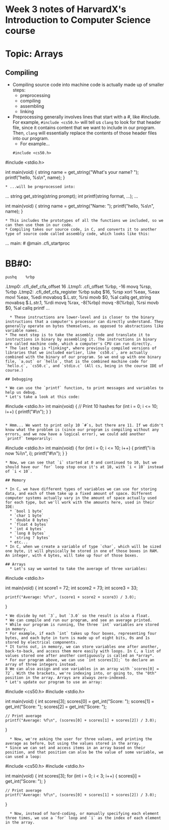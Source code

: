 # Week 3 notes of HarvardX's Introduction to Computer Science course

# Topic: Arrays

## Compiling 

* Compiling source code into machine code is actually made up of smaller steps: 
  * preprocessing
  * compiling
  * assembling
  * linking
* Preprocessing generally involves lines that start with a #, like #include. For example, `#include <cs50.h>` will tell us `clang` to look for that header file, since it contains content that we want to include in our program. Then, `clang` will essentially replace the contents of those header files into our program. 
  * For example... 
  ```
  #include <cs50.h>
#include <stdio.h>

int main(void)
{
    string name = get_string("What's your name? ");
    printf("hello, %s\n", name);
}
  ```
* ...will be preprocessed into: 
```
...
string get_string(string prompt);
int printf(string format, ...);
...

int main(void)
{
    string name = get_string("Name: ");
    printf("hello, %s\n", name);
}
```
* This includes the prototypes of all the functions we included, so we can then use them in our code. 
* Compiling takes our source code, in C, and converts it to another type of source code called assembly code, which looks like this: 
```
...
main:                    # @main
    .cfi_startproc
# BB#0:
    pushq    %rbp
.Ltmp0:
    .cfi_def_cfa_offset 16
.Ltmp1:
    .cfi_offset %rbp, -16
    movq    %rsp, %rbp
.Ltmp2:
    .cfi_def_cfa_register %rbp
    subq    $16, %rsp
    xorl    %eax, %eax
    movl    %eax, %edi
    movabsq    $.L.str, %rsi
    movb    $0, %al
    callq    get_string
    movabsq    $.L.str.1, %rdi
    movq    %rax, -8(%rbp)
    movq    -8(%rbp), %rsi
    movb    $0, %al
    callq    printf
    ...
```
  * These instructions are lower-level and is closer to the binary instructions that a computer's processor can directly understand. They generally operate on bytes themselves, as opposed to abstractions like variable names. 
* The next step is to take the assembly code and translate it to instructions in binary by assembling it. The instructions in binary are called machine code, which a computer's CPU can run directly. 
* The last step is *linking*, where previously compiled versions of libraries that we included earlier, like `cs50.c`, are actually combined with the binary of our program. So we end up with one binary file, `a.out` or `hello`, that is the combined machine code for `hello.c`, `cs50.c`, and `stdio.c` (All cs, being in the course IDE of course.)

## Debugging 

* We can use the `printf` function, to print messages and variables to help us debug. 
* Let's take a look at this code: 
```
#include <stdio.h>
int main(void)
{
    // Print 10 hashes
    for (int i = 0; i <= 10; i++)
    {
        printf("#\n");
    }
}
```

* Hmm... We want to print only 10 `#`s, but there are 11. If we didn't know what the problem is (since our program is compiling without any errors, and we now have a logical error), we could add another `printf` temporarily: 
```
#include <stdio.h>
int main(void)
{
    for (int i = 0; i <= 10; i++)
    {
        printf("i is now %i\n", i);
        printf("#\n");
    }
}
```
* Now, we can see that `i` started at 0 and continued to 10, but we should have our `for` loop stop once it's at 10, with `i < 10` instead of `i < 10`. 

## Memory 

* In C, we have different types of variables we can use for storing data, and each of them take up a fixed amount of space. Different computer systems actually vary in the amount of space actually used for each type, but we'll work with the amounts here, used in their IDE: 
  * `bool 1 byte`
  * `char 1 byte`
  * `double 8 bytes`
  * `float 4 bytes`
  * `int 4 bytes`
  * `long 8 bytes`
  * `string ? bytes`
  * etc...
* In C, when we create a variable of type `char`, which will be sized one byte, it will physically be stored in one of those boxes in RAM. An integer, with 4 bytes, will take up four of those boxes. 

## Arrays 
  * Let's say we wanted to take the average of three variables: 
  ```
  #include <stdio.h>

int main(void)
{
    int score1 = 72;
    int score2 = 73;
    int score3 = 33;

    printf("Average: %f\n", (score1 + score2 + score3) / 3.0);
}
  ```
  * We divide by not `3`, but `3.0` so the result is also a float.
  * We can compile and run our program, and see an average printed. 
* While our program is running, the three `int` variables are stored in memory.
  * For example, if each `int` takes up four boxes, representing four bytes, and each byte in turn is made up of eight bits, 0s and 1s stored by electrical components. 
* It turns out, in memory, we can store variables one after another, back-to-back, and access them more easily with loops. In C, a list of values stored one after another contiguously is called an *array*. 
* For our program above, we can use `int scores[3];` to declare an array of three integers instead. 
8 We can also assign and use variables in an array with `scores[0] = 72`. With the brackets, we're indexing into, or going to, the "0th" position in the array. Arrays are always zero-indexed.
* Let's update our program to use an array: 
```
#include <cs50.h>
#include <stdio.h>

int main(void)
{
    int scores[3];
    scores[0] = get_int("Score: ");
    scores[1] = get_int("Score: ");
    scores[2] = get_int("Score: ");

    // Print average
    printf("Average: %f\n", (scores[0] + scores[1] + scores[2]) / 3.0);
}
```
  * Now, we're asking the user for three values, and printing the average as before, but using the values stored in the array. 
* Since we can set and access items in an array based on their position, and that position can also be the value of some variable, we can used a loop: 
```
#include <cs50.h>
#include <stdio.h>

int main(void)
{
    int scores[3];
    for (int i = 0; i < 3; i++)
    {
      scores[i] = get_int("Score: ");
    }

    // Print average
    printf("Average: %f\n", (scores[0] + scores[1] + scores[2]) / 3.0);
}
```
  * Now, instead of hard-coding, or manually specifying each element three times, we use a `for` loop and `i` as the index of each element in the array. 























